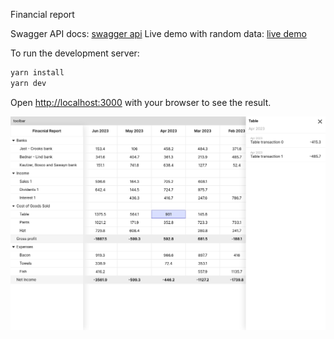 Financial report

Swagger API docs: [swagger api](https://bookhorse.github.io/finreport/swagger)
Live demo with random data: [live demo](https://bookhorse.github.io/finreport/demo)

To run the development server:

```bash
yarn install
yarn dev
```

Open [http://localhost:3000](http://localhost:3000) with your browser to see the result.

![Screenshot](/screenshot.png?raw=true "Example")
